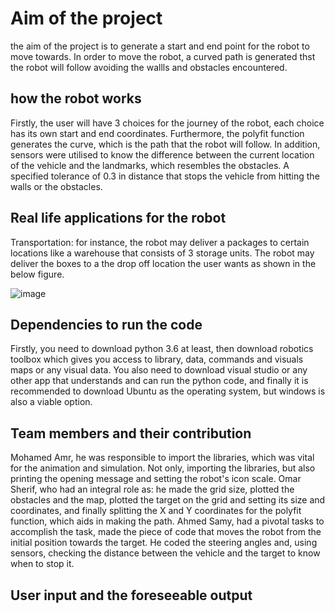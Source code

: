 # Aim of the project
the aim of the project is to generate a start and end point for the robot to move towards. In order to move the robot, a curved path is generated thst the robot will follow avoiding the wallls and obstacles encountered.

## how the robot works
Firstly, the user will have 3 choices for the journey of the robot, each choice has its own start and end coordinates. Furthermore, the polyfit function generates the curve, which is the path that the robot will follow. In addition, sensors were utilised to know the difference between the current location of the vehicle and the landmarks, which resembles the obstacles. A specified tolerance of 0.3 in distance that stops the vehicle from hitting the walls or the obstacles.

## Real life applications for the robot
Transportation: for instance, the robot may deliver a packages to certain locations like a warehouse that consists of 3 storage units. The robot may deliver the boxes to a the drop off location the user wants as shown in the below figure.

![image](https://user-images.githubusercontent.com/104323652/206169501-c55e5f73-1e10-48a4-b346-cffa58a30789.png)








## Dependencies to run the code 
Firstly, you need to download python 3.6 at least, then download robotics toolbox which gives you access to library, data, commands and visuals maps or any visual data. You also need to download visual studio or any other app that understands and can run the python code, and finally it is recommended to download Ubuntu as the operating system, but windows is also a viable option.

## Team members and their contribution
Mohamed Amr, he was responsible to import the libraries, which was vital for the animation and simulation. Not only, importing the libraries, but also printing the opening message and setting the robot's icon scale.
Omar Sherif, who had an integral role as: he made the grid size, plotted the obstacles and the map, plotted the target on the grid and setting its size and coordinates, and finally splitting the X and Y coordinates for the polyfit function, which aids in making the path.
Ahmed Samy, had a pivotal tasks to accomplish the task, made the piece of code that moves the robot from the initial position towards the target. He coded the steering angles and, using sensors, checking the distance between the vehicle and the target to know when to stop it.

## User input and the foreseeable output

